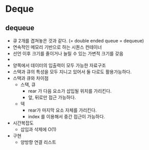 # Deque

## dequeue

* 큐 2개를 겹쳐놓은 것과 같다. (= double ended queue = dequeue)&#x20;
* 연속적인 메모리 기반으로 하는 시퀀스 컨테이너
* 선언 이후 크기를 줄이거나 늘릴 수 있는 가변적 크기를 갖음
*
* 양쪽에서 데이터의 입출력이 모두 가능한 자료구조
* 스택과 큐의 특성을 모두 지니고 있어서 둘 다로도 활용가능하다.&#x20;
* 스택과 큐와 차이점&#x20;
  * 스택, 큐
    * rear 가 다음 요소가 삽입될 위치를 가리킨다.&#x20;
    * 앞, 뒤로만 접근 가능하다.&#x20;
  * 덱
    * rear가 마지막 요소 자체를 가리킨다.&#x20;
    * index 를 이용해서 중간 접근이 가능하다.&#x20;
* 시간복잡도&#x20;
  * 삽입과 삭제에 O(1)&#x20;
* 구현
  * 양방향 연결 리스트&#x20;

